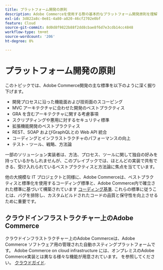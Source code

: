 ```yaml
---
title: プラットフォーム開発の原則
description: Adobe Commerceを使用する際の基本的なプラットフォーム開発原則を理解する。
exl-id: 3d822a8c-0e81-4a80-a820-46cf2702e0bf
feature: Cloud
source-git-commit: 8d0d8f9822b88f2dd8cbae8f6d7e3cdb14cc4848
workflow-type: tm+mt
source-wordcount: '206'
ht-degree: 0%

---
```



# プラットフォーム開発の原則

このトピックでは、Adobe Commerce開発の主な標準を以下のように深く掘り下げます。

- 開発プロセスに沿った機能面および技術面のスコーピング
- MVC アーキテクチャに合わせた開発のベストプラクティス
- GRA を含むアーキテクチャに関する考慮事項
- スクリプティングや悪用に対するセキュリティ標準
- 拡張機能開発のベストプラクティス
- REST、SOAP およびGraphQLとの Web API 統合
- コーディングとインフラストラクチャのパフォーマンスの向上
- テスト・ツール、戦略、方法論

一部のソリューション実装者は、方法、プロセス、ツールに関して独自の好みを持っているかもしれませんが、このプレイブックでは、ほとんどの実装で共有できる、受け入れられているベストプラクティスと方法論に焦点を当てています。

他の大規模な IT プロジェクトと同様に、Adobe Commerceは、ベストプラクティスと標準化を使用するコーディング標準と、Adobe Commerce内で確立された標準に基づいて構築されています [コーディング基準](https://developer.adobe.com/commerce/php/coding-standards/). これらの標準に従うことは、バグを排除し、カスタムビルドされたコードの品質と保守性を向上させるために重要です。

## クラウドインフラストラクチャー上のAdobe Commerce

クラウドインフラストラクチャー上のAdobe Commerceは、Adobe Commerce ソフトウェア用の管理された自動ホスティングプラットフォームです。 Adobe Commerce on cloud infrastructure には、オンプレミスのAdobe Commerce実装とは異なる様々な機能が用意されています。 を参照してください。 [クラウドガイド](https://experienceleague.adobe.com/docs/commerce-cloud-service/user-guide/overview.html).
